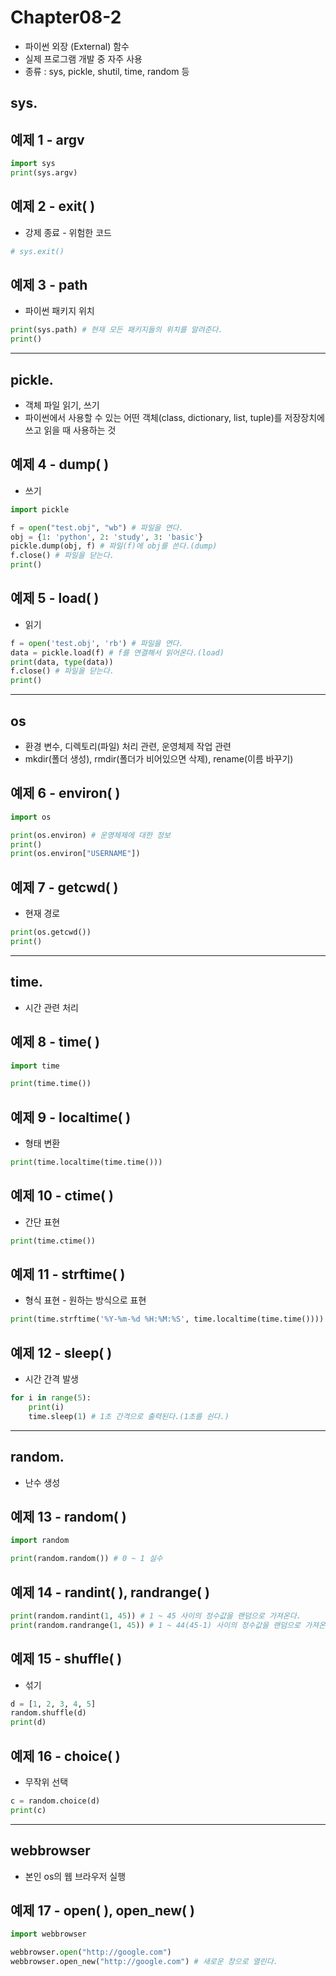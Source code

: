 # Chapter08-2
- 파이썬 외장 (External) 함수
- 실제 프로그램 개발 중 자주 사용
- 종류 : sys, pickle, shutil, time, random 등 


## sys.

## 예제 1 - argv

```python
import sys
print(sys.argv)
```

## 예제 2 - exit( )
- 강제 종료 - 위험한 코드

```python
# sys.exit()
```

## 예제 3 - path
- 파이썬 패키지 위치

```python
print(sys.path) # 현재 모든 패키지들의 위치를 알려준다.
print()
```
---

## pickle.
- 객체 파일 읽기, 쓰기
- 파이썬에서 사용할 수 있는 어떤 객체(class, dictionary, list, tuple)를 저장장치에 쓰고 읽을 때 사용하는 것

## 예제 4 - dump( )
- 쓰기

```python
import pickle

f = open("test.obj", "wb") # 파일을 연다.
obj = {1: 'python', 2: 'study', 3: 'basic'}
pickle.dump(obj, f) # 파일(f)에 obj를 쓴다.(dump)
f.close() # 파일을 닫는다.
print()
```

## 예제 5 - load( )
- 읽기

```python
f = open('test.obj', 'rb') # 파일을 연다.
data = pickle.load(f) # f를 연결해서 읽어온다.(load)
print(data, type(data))
f.close() # 파일을 닫는다.
print()
```
---

## os 
- 환경 변수, 디렉토리(파일) 처리 관련, 운영체제 작업 관련
- mkdir(폴더 생성), rmdir(폴더가 비어있으면 삭제), rename(이름 바꾸기)

## 예제 6 - environ( )

```python
import os

print(os.environ) # 운영체제에 대한 정보
print()
print(os.environ["USERNAME"])
```

## 예제 7 - getcwd( )
- 현재 경로

```python
print(os.getcwd())
print()
```
---

## time.
- 시간 관련 처리

## 예제 8 - time( )

```python
import time

print(time.time())
```

## 예제 9 - localtime( )
- 형태 변환

```python
print(time.localtime(time.time()))
```

## 예제 10 - ctime( )
- 간단 표현

```python
print(time.ctime())
```

## 예제 11 - strftime( )
- 형식 표현 - 원하는 방식으로 표현

```python
print(time.strftime('%Y-%m-%d %H:%M:%S', time.localtime(time.time())))
```

## 예제 12 - sleep( )
- 시간 간격 발생

```python
for i in range(5):
    print(i)
    time.sleep(1) # 1초 간격으로 출력된다.(1초를 쉰다.)
```    
---

## random.
- 난수 생성

## 예제 13 - random( )

```python
import random

print(random.random()) # 0 ~ 1 실수
```

## 예제 14 - randint( ), randrange( )

```python
print(random.randint(1, 45)) # 1 ~ 45 사이의 정수값을 랜덤으로 가져온다.
print(random.randrange(1, 45)) # 1 ~ 44(45-1) 사이의 정수값을 랜덤으로 가져온다.
```

## 예제 15 - shuffle( )
- 섞기

```python
d = [1, 2, 3, 4, 5]
random.shuffle(d)
print(d)
```

## 예제 16 - choice( )
- 무작위 선택

```python
c = random.choice(d)
print(c)
```
---

## webbrowser
- 본인 os의 웹 브라우저 실행

## 예제 17 - open( ), open_new( )

```python
import webbrowser

webbrowser.open("http://google.com")
webbrowser.open_new("http://google.com") # 새로운 창으로 열린다.
```